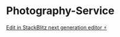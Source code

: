 # Photography-Service

[Edit in StackBlitz next generation editor ⚡️](https://stackblitz.com/~/github.com/priyankalima/Photography-Service)